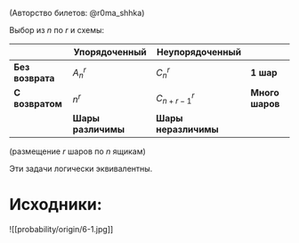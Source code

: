 (Авторство билетов: @r0ma_shhka)
 
Выбор из $n$ по $r$ и схемы:

|                    | **Упорядоченный**  | **Неупорядоченный**  |                 |
|--------------------|--------------------|----------------------|-----------------|
| **Без возврата**   | $A_n^r$            | $C_n^r$              | **1 шар**       |
| **С возвратом**    | $n^r$              | $C_{n + r - 1}^r$    | **Много шаров** |
|                    | **Шары различимы** | **Шары неразличимы** |                 |


(размещение $r$ шаров по $n$ ящикам)

Эти задачи логически эквивалентны.


# Исходники:
![[probability/origin/6-1.jpg]]